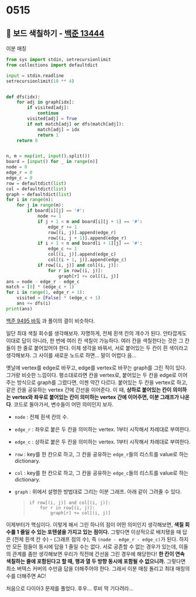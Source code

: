 # 0515



## :diamond_shape_with_a_dot_inside: 보드 색칠하기 - [백준 13444](https://www.acmicpc.net/problem/13444)

이분 매칭

```python
from sys import stdin, setrecursionlimit
from collections import defaultdict

input = stdin.readline
setrecursionlimit(10 ** 4)


def dfs(idx):
    for adj in graph[idx]:
        if visited[adj]:
            continue
        visited[adj] = True
        if not match[adj] or dfs(match[adj]):
            match[adj] = idx
            return 1
    return 0


n, m = map(int, input().split())
board = [input() for _ in range(n)]
node = 0
edge_r = 0
edge_c = 0
row = defaultdict(list)
col = defaultdict(list)
graph = defaultdict(list)
for i in range(n):
    for j in range(m):
        if board[i][j] == '#':
            node += 1
            if j + 1 < m and board[i][j + 1] == '#':
                edge_r += 1
                row[(i, j)].append(edge_r)
                row[(i, j + 1)].append(edge_r)
            if i + 1 < n and board[i + 1][j] == '#':
                edge_c += 1
                col[(i, j)].append(edge_c)
                col[(i + 1, j)].append(edge_c)
            if row[(i, j)] and col[(i, j)]:
                for r in row[(i, j)]:
                    graph[r] += col[(i, j)]
ans = node - edge_r - edge_c
match = [0] * (edge_c + 1)
for i in range(1, edge_r + 1):
    visited = [False] * (edge_c + 1)
    ans += dfs(i)
print(ans)
```

[백준 9495 바둑](https://www.acmicpc.net/problem/9495) 과 풀이의 결이 비슷하다.

일단 최대 색칠 회수를 생각해보자. 자명하게, 전체 흰색 칸의 개수가 된다. 안타깝게도 이대로 답이 아니라, 한 번에 여러 칸 색칠이 가능하다. 여러 칸을 색칠한다는 것은 그 칸들이 한 줄로 붙어있어야 한다. 이제 생각을 바꿔서, 서로 붙어있는 두 칸이 흰 색이라고 생각해보자. 그 사이를 새로운 노드로 하면... 말이 어렵다 음...

옛날에 vertex를 edge로 바꾸고, edge를 vertex로 바꾸는 graph를 그린 적이 있다. 그거랑 비슷한 느낌이다. 평소대로라면 칸을 vertex로, 붙어있는 두 칸을 edge로 이어주는 방식으로 graph를 그렸다면, 이젠 약간 다르다. 붙어있는 두 칸을 vertex로 하고, 같은 칸을 공유하는 vertex 간에 간선을 이어준다. 이 때, **상하로 붙어있는 칸이 의미하는 vertex와 좌우로 붙어있는 칸이 의미하는 vertex 간에 이어주면, 이분 그래프가 나온다**. 코드로 돌아가서, 변수들이 어떤 의미인지 보자.

- `node` : 전체 흰색 칸의 수.

- `edge_r` : 좌우로 붙은 두 칸을 의미하는 vertex. 1부터 시작해서 차례대로 부여한다.

- `edge_c` :  상하로 붙은 두 칸을 의미하는 vertex. 1부터 시작해서 차례대로 부여한다.

- `row` : key를 한 칸으로 하고, 그 칸을 공유하는 `edge_r`들의 리스트를 value로 하는 dictionary.

- `col` : key를 한 칸으로 하고, 그 칸을 공유하는 `edge_c`들의 리스트를 value로 하는 dictionary.

- `graph` : 위에서 설명한 방법대로 그리는 이분 그래프. 아래 같이 그려줄 수 있다.

  >     if row[(i, j)] and col[(i, j)]:
  >     	for r in row[(i, j)]:
  >     		graph[r] += col[(i, j)]

이제부터가 핵심이다. 이렇게 해서 그린 하나의 점이 어떤 의미인지 생각해보면, **색칠 회수를 1 줄일 수 있는 포텐셜을 가지고 있는 점이다.** 그렇다면 이상적으로 배치됐을 때 답은 (전체 흰색 칸 수) - (그래프 점의 수), 즉 `(node - edge_r - edge_c)`가 된다. 하지만 모든 점들이 동시에 답을 1 줄일 수는 없다. 서로 공존할 수 없는 경우가 있는데, 이들의 관계를 좀만 생각해보면 우리가 직전에 간선을 그린 경우에 해당한다! **한 칸이 연속 색칠하는 줄에 포함된다고 할 때, 행과 열 두 방향 동시에 포함될 수 없으니까.** 그렇다면 최소 버텍스 커버의 수만큼 답을 더해주어야 한다. 그래서 이분 매칭 돌리고 최대 매칭의 수를 더해주면 AC!

처음으로 다이아3 문제를 풀었다. 후우... 루비 딱 기다려라...
